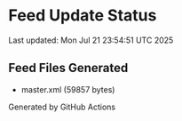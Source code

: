 # Feed Update Status
Last updated: Mon Jul 21 23:54:51 UTC 2025

## Feed Files Generated
- master.xml (59857 bytes)

Generated by GitHub Actions
